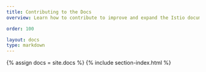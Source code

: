 ```yaml
---
title: Contributing to the Docs
overview: Learn how to contribute to improve and expand the Istio documentation.

order: 100

layout: docs
type: markdown
---
```


{% assign docs = site.docs %}
{% include section-index.html %}

